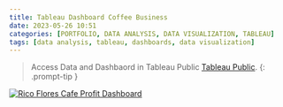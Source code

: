 ```yaml
---
title: Tableau Dashboard Coffee Business
date: 2023-05-26 10:51
categories: [PORTFOLIO, DATA ANALYSIS, DATA VISUALIZATION, TABLEAU]
tags: [data analysis, tableau, dashboards, data visualization]   
---
```


> Access Data and Dashbaord in Tableau Public [Tableau Public](https://public.tableau.com/app/profile/roma.rico.flores/viz/RicoFloresCafeProfitDashboard/ProfitDashboard).
{: .prompt-tip }

<div class='tableauPlaceholder' id='viz1691927238110' style='position: relative'><noscript><a href='#'><img alt='Rico Flores Cafe Profit Dashboard ' src='https:&#47;&#47;public.tableau.com&#47;static&#47;images&#47;Ri&#47;RicoFloresCafeProfitDashboard&#47;ProfitDashboard&#47;1_rss.png' style='border: none' /></a></noscript><object class='tableauViz'  style='display:none;'><param name='host_url' value='https%3A%2F%2Fpublic.tableau.com%2F' /> <param name='embed_code_version' value='3' /> <param name='site_root' value='' /><param name='name' value='RicoFloresCafeProfitDashboard&#47;ProfitDashboard' /><param name='tabs' value='no' /><param name='toolbar' value='yes' /><param name='static_image' value='https:&#47;&#47;public.tableau.com&#47;static&#47;images&#47;Ri&#47;RicoFloresCafeProfitDashboard&#47;ProfitDashboard&#47;1.png' /> <param name='animate_transition' value='yes' /><param name='display_static_image' value='yes' /><param name='display_spinner' value='yes' /><param name='display_overlay' value='yes' /><param name='display_count' value='yes' /><param name='language' value='en-US' /></object></div>
<script type='text/javascript'>var divElement = document.getElementById('viz1691927238110');var vizElement = divElement.getElementsByTagName('object')[0];if ( divElement.offsetWidth > 800 ) { vizElement.style.width='100%';vizElement.style.height='827px';} else if ( divElement.offsetWidth > 500 ) { vizElement.style.width='100%';vizElement.style.height='827px';} else { vizElement.style.width='100%';vizElement.style.height='1477px';}var scriptElement = document.createElement('script');scriptElement.src = 'https://public.tableau.com/javascripts/api/viz_v1.js';vizElement.parentNode.insertBefore(scriptElement, vizElement);</script>
